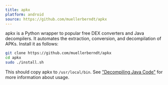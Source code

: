 ```yaml
---
title: apkx
platform: android
source: https://github.com/muellerberndt/apkx
---
```


apkx is a Python wrapper to popular free DEX converters and Java decompilers. It automates the extraction, conversion, and decompilation of APKs. Install it as follows:

```bash
git clone https://github.com/muellerberndt/apkx
cd apkx
sudo ./install.sh
```

This should copy apkx to `/usr/local/bin`. See ["Decompiling Java Code"](../../techniques/android/MASTG-TECH-0017.md "Decompiling Java Code") for more information about usage.